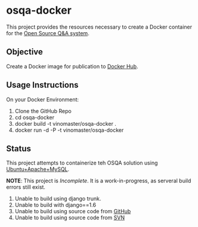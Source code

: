 # osqa-docker

This project provides the resources necessary to create a Docker container for the [Open Source Q&amp;A system](http://www.osqa.net).

## Objective
Create a Docker image for publication to [Docker Hub](https://hub.docker.com).

## Usage Instructions
On your Docker Environment:

1. Clone the GitHub Repo
2. cd osqa-docker
3. docker build -t vinomaster/osqa-docker .
4. docker run -d -P -t vinomaster/osqa-docker

## Status
This project attempts to containerize teh OSQA solution using [Ubuntu+Apache+MySQL](http://wiki.osqa.net/display/docs/Ubuntu+with+Apache+and+MySQL).

**NOTE**: This project is *Incomplete*. It is a work-in-progress, as serveral build errors still exist.

1. Unable to build using django trunk.
2. Unable to build with django==1.6
3. Unable to build using source code from [GitHub](https://github.com/dzone/OSQA)
4. Unable to build using source code from [SVN](http://svn.osqa.net/browse/OSQA/osqa/trunk)
